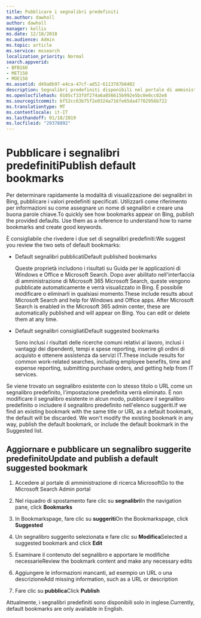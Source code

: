 ```yaml
---
title: Pubblicare i segnalibri predefiniti
ms.author: dawholl
author: dawholl
manager: kellis
ms.date: 12/18/2018
ms.audience: Admin
ms.topic: article
ms.service: mssearch
localization_priority: Normal
search.appverid:
- BFB160
- MET150
- MOE150
ms.assetid: d49a0b97-e4ca-47cf-ad52-6113787b8402
description: Segnalibri predefiniti disponibili nel portale di amministrazione di ricerca Microsoft
ms.openlocfilehash: 0105cf33fdf274a6a856615b992e5bc0e0cc02e8
ms.sourcegitcommit: bf52cc63b75f2e0324a716fe65da47702956b722
ms.translationtype: MT
ms.contentlocale: it-IT
ms.lasthandoff: 01/18/2019
ms.locfileid: "29378892"
---
```

# <a name="publish-default-bookmarks"></a><span data-ttu-id="6ada5-103">Pubblicare i segnalibri predefiniti</span><span class="sxs-lookup"><span data-stu-id="6ada5-103">Publish default bookmarks</span></span>

<span data-ttu-id="6ada5-p101">Per determinare rapidamente la modalità di visualizzazione dei segnalibri in Bing, pubblicare i valori predefiniti specificati. Utilizzarli come riferimento per informazioni su come assegnare un nome di segnalibri e creare una buona parole chiave.</span><span class="sxs-lookup"><span data-stu-id="6ada5-p101">To quickly see how bookmarks appear on Bing, publish the provided defaults. Use them as a reference to understand how to name bookmarks and create good keywords.</span></span>
  
<span data-ttu-id="6ada5-106">È consigliabile che rivedere i due set di segnalibri predefiniti:</span><span class="sxs-lookup"><span data-stu-id="6ada5-106">We suggest you review the two sets of default bookmarks:</span></span>
  
- <span data-ttu-id="6ada5-107">Default segnalibri pubblicati</span><span class="sxs-lookup"><span data-stu-id="6ada5-107">Default published bookmarks</span></span>
    
    <span data-ttu-id="6ada5-p102">Queste proprietà includono i risultati su Guida per le applicazioni di Windows e Office e Microsoft Search. Dopo aver abilitato nell'interfaccia di amministrazione di Microsoft 365 Microsoft Search, queste vengono pubblicate automaticamente e verrà visualizzato in Bing. È possibile modificare o eliminarli in qualsiasi momento.</span><span class="sxs-lookup"><span data-stu-id="6ada5-p102">These include results about Microsoft Search and help for Windows and Office apps. After Microsoft Search is enabled in the Microsoft 365 admin center, these are automatically published and will appear on Bing. You can edit or delete them at any time.</span></span>
    
- <span data-ttu-id="6ada5-111">Default segnalibri consigliati</span><span class="sxs-lookup"><span data-stu-id="6ada5-111">Default suggested bookmarks</span></span>
    
    <span data-ttu-id="6ada5-112">Sono inclusi i risultati delle ricerche comuni relativi al lavoro, inclusi i vantaggi dei dipendenti, tempi e spese reporting, inserire gli ordini di acquisto e ottenere assistenza da servizi IT.</span><span class="sxs-lookup"><span data-stu-id="6ada5-112">These include results for common work-related searches, including employee benefits, time and expense reporting, submitting purchase orders, and getting help from IT services.</span></span>
    
<span data-ttu-id="6ada5-p103">Se viene trovato un segnalibro esistente con lo stesso titolo o URL come un segnalibro predefinito, l'impostazione predefinita verrà eliminato. È non modificare il segnalibro esistente in alcun modo, pubblicare il segnalibro predefinito o includere il segnalibro predefinito nell'elenco suggeriti.</span><span class="sxs-lookup"><span data-stu-id="6ada5-p103">If we find an existing bookmark with the same title or URL as a default bookmark, the default will be discarded. We won't modify the existing bookmark in any way, publish the default bookmark, or include the default bookmark in the Suggested list.</span></span>
  
## <a name="update-and-publish-a-default-suggested-bookmark"></a><span data-ttu-id="6ada5-115">Aggiornare e pubblicare un segnalibro suggerite predefinito</span><span class="sxs-lookup"><span data-stu-id="6ada5-115">Update and publish a default suggested bookmark</span></span>

1. <span data-ttu-id="6ada5-116">Accedere al portale di amministrazione di ricerca Microsoft</span><span class="sxs-lookup"><span data-stu-id="6ada5-116">Go to the Microsoft Search Admin portal</span></span>
    
2. <span data-ttu-id="6ada5-117">Nel riquadro di spostamento fare clic su **segnalibri**</span><span class="sxs-lookup"><span data-stu-id="6ada5-117">In the navigation pane, click **Bookmarks**</span></span>
    
3. <span data-ttu-id="6ada5-118">In Bookmarkspage, fare clic su **suggeriti**</span><span class="sxs-lookup"><span data-stu-id="6ada5-118">On the Bookmarkspage, click **Suggested**</span></span>
    
4. <span data-ttu-id="6ada5-119">Un segnalibro suggerito selezionata e fare clic su **Modifica**</span><span class="sxs-lookup"><span data-stu-id="6ada5-119">Selected a suggested bookmark and click **Edit**</span></span>
    
5. <span data-ttu-id="6ada5-120">Esaminare il contenuto del segnalibro e apportare le modifiche necessarie</span><span class="sxs-lookup"><span data-stu-id="6ada5-120">Review the bookmark content and make any necessary edits</span></span>
    
6. <span data-ttu-id="6ada5-121">Aggiungere le informazioni mancanti, ad esempio un URL o una descrizione</span><span class="sxs-lookup"><span data-stu-id="6ada5-121">Add missing information, such as a URL or description</span></span>
    
7. <span data-ttu-id="6ada5-122">Fare clic su **pubblica**</span><span class="sxs-lookup"><span data-stu-id="6ada5-122">Click **Publish**</span></span>
    
<span data-ttu-id="6ada5-123">Attualmente, i segnalibri predefiniti sono disponibili solo in inglese.</span><span class="sxs-lookup"><span data-stu-id="6ada5-123">Currently, default bookmarks are only available in English.</span></span> 

  

